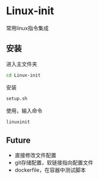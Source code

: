 # Linux-init

常用linux指令集成

## 安装

进入主文件夹

```bash
cd Linux-init
```

安装

```bash
setup.sh
```

使用，输入命令

```bash
linuxinit
```

## Future

- 直接修改文件配置
- git存储配置，软链接指向配置文件
- dockerfile，在容器中测试脚本
